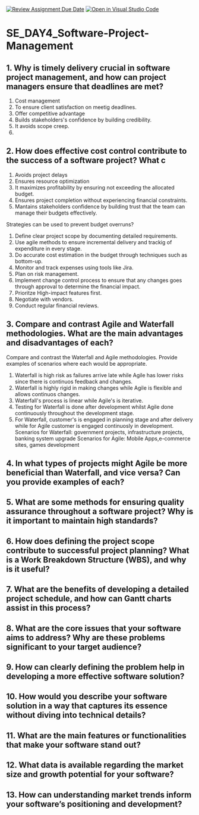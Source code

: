 [![Review Assignment Due Date](https://classroom.github.com/assets/deadline-readme-button-22041afd0340ce965d47ae6ef1cefeee28c7c493a6346c4f15d667ab976d596c.svg)](https://classroom.github.com/a/9pw6JKcu)
[![Open in Visual Studio Code](https://classroom.github.com/assets/open-in-vscode-2e0aaae1b6195c2367325f4f02e2d04e9abb55f0b24a779b69b11b9e10269abc.svg)](https://classroom.github.com/online_ide?assignment_repo_id=18703681&assignment_repo_type=AssignmentRepo)
# SE_DAY4_Software-Project-Management
## 1. Why is timely delivery crucial in software project management, and how can project managers ensure that deadlines are met?
1. Cost management
2. To ensure client satisfaction on meetig deadlines.
3. Offer competitive advantage
4. Builds stakeholders's confidence by building credibility.
5. It avoids scope creep.
6. 
## 2. How does effective cost control contribute to the success of a software project? What c
1. Avoids project delays
2. Ensures resource optimization
3. It maximizes profitability by ensuring not exceeding the allocated budget.
4. Ensures project completion without experiencing financial constraints.
5. Mantains stakeholders confidence by building trust that the team can manage their budgets effectively.

Strategies can be used to prevent budget overruns?
1. Define clear project scope by documenting detailed requirements.
2. Use agile methods to ensure incremental delivery and trackig of expenditure in every stage.
3. Do accurate cost estimation in the budget through techniques such as bottom-up.
4. Monitor and track expenses using tools like Jira.
5. Plan on risk management.
6. Implement change control process to ensure that any changes goes through approval to determine the financial impact.
7. Prioritze High-impact features first.
8. Negotiate with vendors.
9. Conduct regular financial reviews.
    
## 3. Compare and contrast Agile and Waterfall methodologies. What are the main advantages and disadvantages of each?
Compare and contrast the Waterfall and Agile methodologies. Provide examples of scenarios where each would be appropriate.
1. Waterfall is high risk as failures arrive late while Agile has lower risks since there is continuos feedback and changes.
2. Waterfall is highly rigid in making changes while Agile is flexible and allows continuos changes.
3. Waterfall's process is linear while Agile's is iterative.
4. Testing for Waterfall is done after development whilst Agile done continuously throughout the development stage.
5. For Waterfall, customer's is engaged in planning stage and after delivery while for Agile customer is engaged continuosly in development.
Scenarios for Waterfall: government projects, infrastructure projects, banking system upgrade
Scenarios for Agile: Mobile Apps,e-commerce sites, games development
## 4. In what types of projects might Agile be more beneficial than Waterfall, and vice versa? Can you provide examples of each?
## 5. What are some methods for ensuring quality assurance throughout a software project? Why is it important to maintain high standards?
## 6. How does defining the project scope contribute to successful project planning? What is a Work Breakdown Structure (WBS), and why is it useful?
## 7. What are the benefits of developing a detailed project schedule, and how can Gantt charts assist in this process?
## 8. What are the core issues that your software aims to address? Why are these problems significant to your target audience?
## 9. How can clearly defining the problem help in developing a more effective software solution?
## 10. How would you describe your software solution in a way that captures its essence without diving into technical details?
## 11. What are the main features or functionalities that make your software stand out?
## 12. What data is available regarding the market size and growth potential for your software?
## 13. How can understanding market trends inform your software’s positioning and development?

